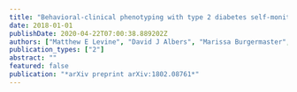 ```yaml
---
title: "Behavioral-clinical phenotyping with type 2 diabetes self-monitoring data"
date: 2018-01-01
publishDate: 2020-04-22T07:00:38.889202Z
authors: ["Matthew E Levine", "David J Albers", "Marissa Burgermaster", "Patricia G Davidson", "Arlene M Smaldone", "Lena Mamykina"]
publication_types: ["2"]
abstract: ""
featured: false
publication: "*arXiv preprint arXiv:1802.08761*"
---
```


